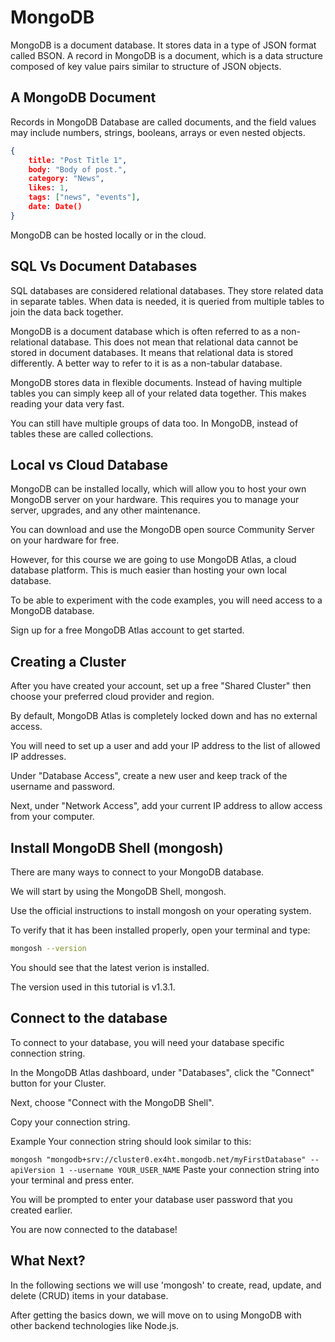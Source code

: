 # MongoDB

MongoDB is a document database. It stores data in a type of JSON format called BSON.
A record in MongoDB is a document, which is a data structure composed of key value pairs similar to structure of JSON objects.

## A MongoDB Document

Records in MongoDB Database are called documents, and the field values may include numbers, strings, booleans, arrays or even nested objects.

```json
{
	title: "Post Title 1",
	body: "Body of post.",
	category: "News",
	likes: 1,
	tags: ["news", "events"],
	date: Date()
}
```

MongoDB can be hosted locally or in the cloud.

## SQL Vs Document Databases

SQL databases are considered relational databases. They store related data in separate tables. When data is needed, it is queried from multiple tables to join the data back together.

MongoDB is a document database which is often referred to as a non-relational database. This does not mean that relational data cannot be stored in document databases. It means that relational data is stored differently. A better way to refer to it is as a non-tabular database.

MongoDB stores data in flexible documents. Instead of having multiple tables you can simply keep all of your related data together. This makes reading your data very fast.

You can still have multiple groups of data too. In MongoDB, instead of tables these are called collections.

## Local vs Cloud Database

MongoDB can be installed locally, which will allow you to host your own MongoDB server on your hardware. This requires you to manage your server, upgrades, and any other maintenance.

You can download and use the MongoDB open source Community Server on your hardware for free.

However, for this course we are going to use MongoDB Atlas, a cloud database platform. This is much easier than hosting your own local database.

To be able to experiment with the code examples, you will need access to a MongoDB database.

Sign up for a free MongoDB Atlas account to get started.

## Creating a Cluster

After you have created your account, set up a free "Shared Cluster" then choose your preferred cloud provider and region.

By default, MongoDB Atlas is completely locked down and has no external access.

You will need to set up a user and add your IP address to the list of allowed IP addresses.

Under "Database Access", create a new user and keep track of the username and password.

Next, under "Network Access", add your current IP address to allow access from your computer.

## Install MongoDB Shell (mongosh)
There are many ways to connect to your MongoDB database.

We will start by using the MongoDB Shell, mongosh.

Use the official instructions to install mongosh on your operating system.

To verify that it has been installed properly, open your terminal and type:
```bash
mongosh --version
```

You should see that the latest verion is installed.

The version used in this tutorial is v1.3.1.

## Connect to the database

To connect to your database, you will need your database specific connection string.

In the MongoDB Atlas dashboard, under "Databases", click the "Connect" button for your Cluster.

Next, choose "Connect with the MongoDB Shell".

Copy your connection string.

Example
Your connection string should look similar to this:

```mongosh "mongodb+srv://cluster0.ex4ht.mongodb.net/myFirstDatabase" --apiVersion 1 --username YOUR_USER_NAME```
Paste your connection string into your terminal and press enter.

You will be prompted to enter your database user password that you created earlier.

You are now connected to the database!

## What Next?

In the following sections we will use 'mongosh' to create, read, update, and delete (CRUD) items in your database.

After getting the basics down, we will move on to using MongoDB with other backend technologies like Node.js.